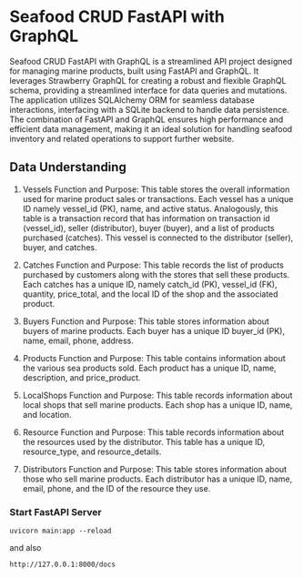 # Seafood CRUD FastAPI with GraphQL

Seafood CRUD FastAPI with GraphQL is a streamlined API project designed for managing marine products, built using FastAPI and GraphQL. It leverages Strawberry GraphQL for creating a robust and flexible GraphQL schema, providing a streamlined interface for data queries and mutations. The application utilizes SQLAlchemy ORM for seamless database interactions, interfacing with a SQLite backend to handle data persistence. The combination of FastAPI and GraphQL ensures high performance and efficient data management, making it an ideal solution for handling seafood inventory and related operations to support further website.

## Data Understanding
1. Vessels
Function and Purpose: This table stores the overall information used for marine product sales or transactions. Each vessel has a unique ID namely vessel_id (PK), name, and active status. Analogously, this table is a transaction record that has information on transaction id (vessel_id), seller (distributor), buyer (buyer), and a list of products purchased (catches). This vessel is connected to the distributor (seller), buyer, and catches.

2. Catches
Function and Purpose: This table records the list of products purchased by customers along with the stores that sell these products. Each catches has a unique ID, namely catch_id (PK), vessel_id (FK), quantity, price_total, and the local ID of the shop and the associated product.

3. Buyers
Function and Purpose: This table stores information about buyers of marine products. Each buyer has a unique ID buyer_id (PK), name, email, phone, address.

4. Products
Function and Purpose: This table contains information about the various sea products sold. Each product has a unique ID, name, description, and price_product.

5. LocalShops
Function and Purpose: This table records information about local shops that sell marine products. Each shop has a unique ID, name, and location.

6. Resource
Function and Purpose: This table records information about the resources used by the distributor. This table has a unique ID, resource_type, and resource_details.

7. Distributors
Function and Purpose: This table stores information about those who sell marine products. Each distributor has a unique ID, name, email, phone, and the ID of the resource they use.


### Start FastAPI Server
```
uvicorn main:app --reload
```
and also
```
http://127.0.0.1:8000/docs
```


### 